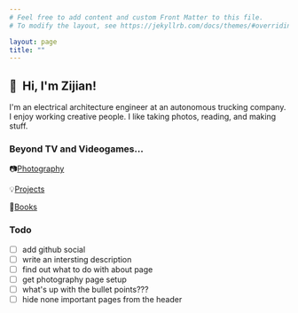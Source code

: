 ```yaml
---
# Feel free to add content and custom Front Matter to this file.
# To modify the layout, see https://jekyllrb.com/docs/themes/#overriding-theme-defaults

layout: page
title: ""
---
```


## 👋  Hi, I'm Zijian!

I'm an electrical architecture engineer at an autonomous trucking company. I enjoy working creative people. 
I like taking photos, reading, and making stuff. 

### Beyond TV and Videogames...
📷[Photography](/photography/)

💡[Projects](/projects/)

📘[Books](/books/)

### Todo
- [ ] add github social 
- [ ] write an intersting description 
- [ ] find out what to do with about page
- [ ] get photography page setup 
- [ ] what's up with the bullet points???
- [ ] hide none important pages from the header